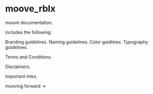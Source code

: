 # moove_rblx

moove documentation.

includes the following:


Branding guidelines.
Naming guidelines.
Color guidlines.
Typography guidelines.

Terms and Conditions.

Disclaimers.

Important links.

mooving forward →
